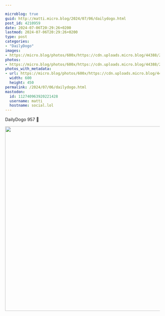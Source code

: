 ```yaml
---

microblog: true
guid: http://matti.micro.blog/2024/07/06/dailydogo.html
post_id: 4210959
date: 2024-07-06T20:29:26+0200
lastmod: 2024-07-06T20:29:26+0200
type: post
categories:
- "DailyDogo"
images:
- https://micro.blog/photos/600x/https://cdn.uploads.micro.blog/44388/2024/5cbbaefdceb244f3a5fb6d59f704e37a.jpg
photos:
- https://micro.blog/photos/600x/https://cdn.uploads.micro.blog/44388/2024/5cbbaefdceb244f3a5fb6d59f704e37a.jpg
photos_with_metadata:
- url: https://micro.blog/photos/600x/https://cdn.uploads.micro.blog/44388/2024/5cbbaefdceb244f3a5fb6d59f704e37a.jpg
  width: 600
  height: 450
permalink: /2024/07/06/dailydogo.html
mastodon:
  id: 112740963920221428
  username: matti
  hostname: social.lol
---
```

DailyDogo 957 🐶

<img src="/media/uploads/2024/5cbbaefdceb244f3a5fb6d59f704e37a.jpg" width="600" alt="" />
